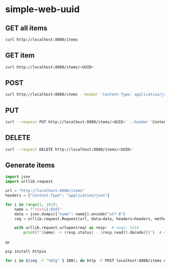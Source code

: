 # simple-web-uuid

## GET all items

```bash
curl http://localhost:8080/items
```

## GET item

```bash
curl http://localhost:8080/items/<UUID>
```

## POST

```bash
curl http://localhost:8080/items --header 'Content-Type: application/json' --data '{"name": "test01"}'
```

## PUT

```bash
curl --request PUT http://localhost:8080/items/<UUID>' --header 'Content-Type: application/json' --data '{"name": "<NAME>"}'
```

## DELETE

```bash
curl --request DELETE http://localhost:8080/items/<UUID>'
```

## Generate items

```python
import json
import urllib.request

url = "http://localhost:8080/items"
headers = {"Content-Type": "application/json"}

for i in range(1, 101):
    name = f"test{i:02d}"
    data = json.dumps({"name": name}).encode("utf-8")
    req = urllib.request.Request(url, data=data, headers=headers, method="POST")  # noqa: S310

    with urllib.request.urlopen(req) as resp:  # noqa: S310
        print(f"{name} -> {resp.status} - {resp.read().decode()}")  # noqa: T201
```

or

```bash
pip install httpie

for i in $(seq -f "%02g" 1 100); do http -F POST localhost:8080/items name=test$i; done
```
